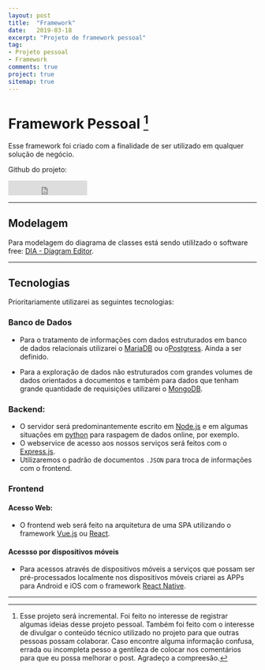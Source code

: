 ```yaml
---
layout: post
title:  "Framework"
date:   2019-03-18
excerpt: "Projeto de framework pessoal"
tag: 
- Projeto pessoal
- Framework
comments: true
project: true
sitemap: true
---
```


# Framework Pessoal [^bignote]

Esse framework foi criado com a finalidade de ser utilizado em qualquer solução de negócio.

Github do projeto:
<iframe src="https://ghbtns.com/github-btn.html?user=felipetavaresmelo&repo=framework&type=star&count=true&size=large" frameborder="0" scrolling="0" width="160px" height="30px"></iframe>

---

## Modelagem

Para modelagem do diagrama de classes está sendo utililzado o software free: [DIA - Diagram Editor](http://dia-installer.de/).

---

## Tecnologias

Prioritariamente utilizarei as seguintes tecnologias:

### Banco de Dados

- Para o tratamento de informações com dados estruturados em banco de dados relacionais utilizarei o [MariaDB](https://mariadb.org/) ou o[Postgress](https://www.postgresql.org/). Ainda a ser definido.

- Para a exploração de dados não estruturados com grandes volumes de dados orientados a documentos e também para dados que tenham grande quantidade de requisições utilizarei o [MongoDB](https://www.mongodb.com/).

### Backend:

- O servidor será predominantemente escrito em [Node.js](https://nodejs.org) e em algumas situações em [python](https://www.python.org/) para raspagem de dados online, por exemplo.
- O webservice de acesso aos nossos serviços será feitos com o [Express.js](https://expressjs.com).
- Utilizaremos o padrão de documentos `.JSON` para troca de informações com o frontend.

### Frontend

#### Acesso Web:
- O frontend web será feito na arquitetura de uma SPA utilizando o framework [Vue.js](https://vuejs.org/) ou [React](https://reactjs.org/).

#### Acessso por dispositivos móveis
- Para acessos através de dispositivos móveis a serviços que possam ser pré-processados localmente nos dispositivos móveis criarei as APPs para Android e iOS com o framework [React Native](https://facebook.github.io/react-native/).

---

[^bignote]: Esse projeto será incremental. Foi feito no interesse de registrar algumas ideias desse projeto pessoal. Também foi feito com o interesse de divulgar o conteúdo técnico utilizado no projeto para que outras pessoas possam colaborar.
    Caso encontre alguma informação confusa, errada ou incompleta pesso a gentileza de colocar nos comentários para que eu possa melhorar o post.
    Agradeço a compreesão.